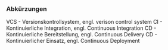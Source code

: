 ### Abkürzungen

VCS - Versionskontrollsystem, engl. verison control system
CI - Kontinuierliche Integration, engl. Continuous Integration
CD - Kontinuierliche Bereitstellung, engl. Continuous Delivery
CD - Kontinuierlicher Einsatz, engl. Continuous Deployment
